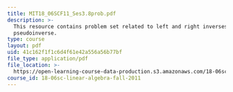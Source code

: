 ```yaml
---
title: MIT18_06SCF11_Ses3.8prob.pdf
description: >-
  This resource contains problem set related to left and right inverses;
  pseudoinverse.
type: course
layout: pdf
uid: 41c162f1f1c6d4f61e42a556a56b77bf
file_type: application/pdf
file_location: >-
  https://open-learning-course-data-production.s3.amazonaws.com/18-06sc-linear-algebra-fall-2011/41c162f1f1c6d4f61e42a556a56b77bf_MIT18_06SCF11_Ses3.8prob.pdf
course_id: 18-06sc-linear-algebra-fall-2011
---
```

